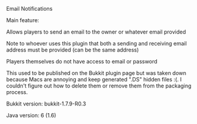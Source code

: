 Email Notifications

Main feature:

Allows players to send an email to the owner or whatever email provided

Note to whoever uses this plugin that both a sending and receiving email address must be provided (can be the same address)

Players themselves do not have access to email or password

This used to be published on the Bukkit plugin page but was taken down because Macs are annoying and keep generated ".DS" hidden files :(. I couldn't figure out how to delete them or remove them from the packaging process.

Bukkit version: bukkit-1.7.9-R0.3

Java version: 6 (1.6)
